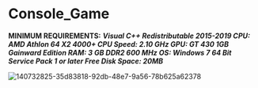 
# Console_Game


**MINIMUM REQUIREMENTS:**
***Visual C++ Redistributable 2015-2019
CPU: AMD Athlon 64 X2 4000+
CPU Speed: 2.10 GHz
GPU: GT 430 1GB Gainward Edition
RAM: 3 GB DDR2 600 MHz
OS: Windows 7 64 Bit Service Pack 1 or later
Free Disk Space: 20MB***

![140732825-35d83818-92db-48e7-9a56-78b625a62378](https://user-images.githubusercontent.com/80701407/142838556-f5c5cc31-4950-48af-9dad-59ac6f90dd20.png)

